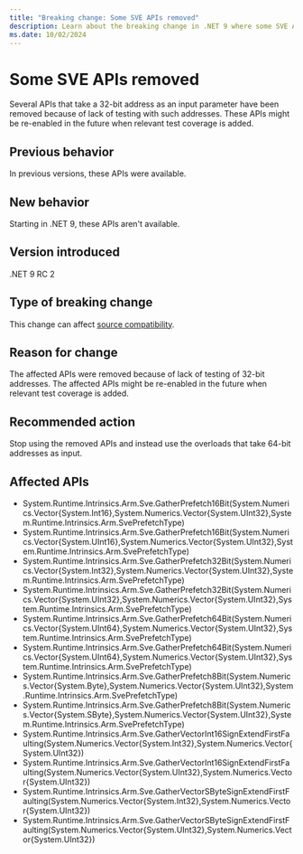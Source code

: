 ```yaml
---
title: "Breaking change: Some SVE APIs removed"
description: Learn about the breaking change in .NET 9 where some SVE APIs that take 32-bit address have been removed.
ms.date: 10/02/2024
---
```

# Some SVE APIs removed

Several APIs that take a 32-bit address as an input parameter have been removed because of lack of testing with such addresses. These APIs might be re-enabled in the future when relevant test coverage is added.

## Previous behavior

In previous versions, these APIs were available.

## New behavior

Starting in .NET 9, these APIs aren't available.

## Version introduced

.NET 9 RC 2

## Type of breaking change

This change can affect [source compatibility](../../categories.md#source-compatibility).

## Reason for change

The affected APIs were removed because of lack of testing of 32-bit addresses. The affected APIs might be re-enabled in the future when relevant test coverage is added.

## Recommended action

Stop using the removed APIs and instead use the overloads that take 64-bit addresses as input.

## Affected APIs

- System.Runtime.Intrinsics.Arm.Sve.GatherPrefetch16Bit(System.Numerics.Vector{System.Int16},System.Numerics.Vector{System.UInt32},System.Runtime.Intrinsics.Arm.SvePrefetchType)
- System.Runtime.Intrinsics.Arm.Sve.GatherPrefetch16Bit(System.Numerics.Vector{System.UInt16},System.Numerics.Vector{System.UInt32},System.Runtime.Intrinsics.Arm.SvePrefetchType)
- System.Runtime.Intrinsics.Arm.Sve.GatherPrefetch32Bit(System.Numerics.Vector{System.Int32},System.Numerics.Vector{System.UInt32},System.Runtime.Intrinsics.Arm.SvePrefetchType)
- System.Runtime.Intrinsics.Arm.Sve.GatherPrefetch32Bit(System.Numerics.Vector{System.UInt32},System.Numerics.Vector{System.UInt32},System.Runtime.Intrinsics.Arm.SvePrefetchType)
- System.Runtime.Intrinsics.Arm.Sve.GatherPrefetch64Bit(System.Numerics.Vector{System.UInt64},System.Numerics.Vector{System.UInt32},System.Runtime.Intrinsics.Arm.SvePrefetchType)
- System.Runtime.Intrinsics.Arm.Sve.GatherPrefetch64Bit(System.Numerics.Vector{System.UInt64},System.Numerics.Vector{System.UInt32},System.Runtime.Intrinsics.Arm.SvePrefetchType)
- System.Runtime.Intrinsics.Arm.Sve.GatherPrefetch8Bit(System.Numerics.Vector{System.Byte},System.Numerics.Vector{System.UInt32},System.Runtime.Intrinsics.Arm.SvePrefetchType)
- System.Runtime.Intrinsics.Arm.Sve.GatherPrefetch8Bit(System.Numerics.Vector{System.SByte},System.Numerics.Vector{System.UInt32},System.Runtime.Intrinsics.Arm.SvePrefetchType)
- System.Runtime.Intrinsics.Arm.Sve.GatherVectorInt16SignExtendFirstFaulting(System.Numerics.Vector{System.Int32},System.Numerics.Vector{System.UInt32})
- System.Runtime.Intrinsics.Arm.Sve.GatherVectorInt16SignExtendFirstFaulting(System.Numerics.Vector{System.UInt32},System.Numerics.Vector{System.UInt32})
- System.Runtime.Intrinsics.Arm.Sve.GatherVectorSByteSignExtendFirstFaulting(System.Numerics.Vector{System.Int32},System.Numerics.Vector{System.UInt32})
- System.Runtime.Intrinsics.Arm.Sve.GatherVectorSByteSignExtendFirstFaulting(System.Numerics.Vector{System.UInt32},System.Numerics.Vector{System.UInt32})
